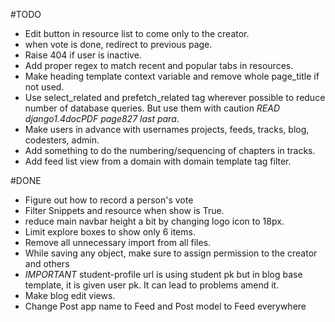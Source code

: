 #TODO

- Edit button in resource list to come only to the creator.
- when vote is done, redirect to previous page.
- Raise 404 if user is inactive.
- Add proper regex to match recent and popular tabs in resources.
- Make heading template context variable and remove whole page_title if not used.
- Use select_related and prefetch_related tag wherever possible to reduce number of database queries. But use them with caution *READ django1.4docPDF page827 last para*.
- Make users in advance with usernames projects, feeds, tracks, blog, codesters, admin.
- Add something to do the numbering/sequencing of chapters in tracks.
- Add feed list view from a domain with domain template tag filter.

#DONE

- Figure out how to record a person's vote
- Filter Snippets and resource when show is True.
- reduce main navbar height a bit by changing logo icon to 18px.
- Limit explore boxes to show only 6 items.
- Remove all unnecessary import from all files.
- While saving any object, make sure to assign permission to the creator and others
- *IMPORTANT* student-profile url is using student pk but in blog base template, it is given user pk. It can lead to problems amend it.
- Make blog edit views.
- Change Post app name to Feed and Post model to Feed everywhere
